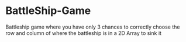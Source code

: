# BattleShip-Game
Battleship game where you have only 3 chances to correctly choose the row and column of where the battleship is in a 2D Array to sink it
